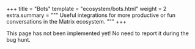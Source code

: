 +++
title = "Bots"
template = "ecosystem/bots.html"
weight = 2
extra.summary = """
Useful integrations for more productive or fun conversations in the Matrix
ecosystem.
"""
+++

This page has not been implemented yet! No need to report it during the bug
hunt.
